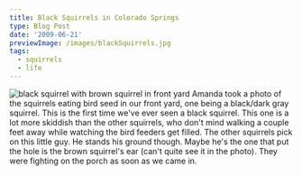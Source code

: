 ```yaml
---
title: Black Squirrels in Colorado Springs
type: Blog Post
date: '2009-06-21'
previewImage: /images/blackSquirrels.jpg
tags:
  - squirrels
  - life
---
```

![black squirrel with brown squirrel in front yard](/images/blacksquirlb.jpg) Amanda took a photo of the squirrels eating bird seed in our front yard, one being a black/dark gray squirrel. This is the first time we've ever seen a black squirrel. This one is a lot more skiddish than the other squirrels, who don't mind walking a couple feet away while watching the bird feeders get filled. The other squirrels pick on this little guy. He stands his ground though. Maybe he's the one that put the hole is the brown squirrel's ear (can't quite see it in the photo). They were fighting on the porch as soon as we came in.
